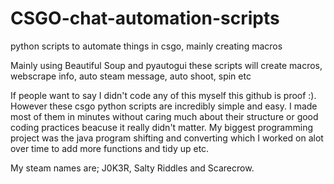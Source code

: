 # CSGO-chat-automation-scripts
python scripts to automate things in csgo, mainly creating macros

Mainly using Beautiful Soup and pyautogui these scripts will create macros, webscrape info, auto steam message, auto shoot, spin etc

If people want to say I didn't code any of this myself this github is proof :). However these csgo python scripts are incredibly simple and easy. I made most of them in minutes without caring much about their structure or good coding practices beacuse it really didn't matter. My biggest programming project was the java program shifting and converting which I worked on alot over time to add more functions and tidy up etc.

My steam names are; J0K3R, Salty Riddles and Scarecrow.
